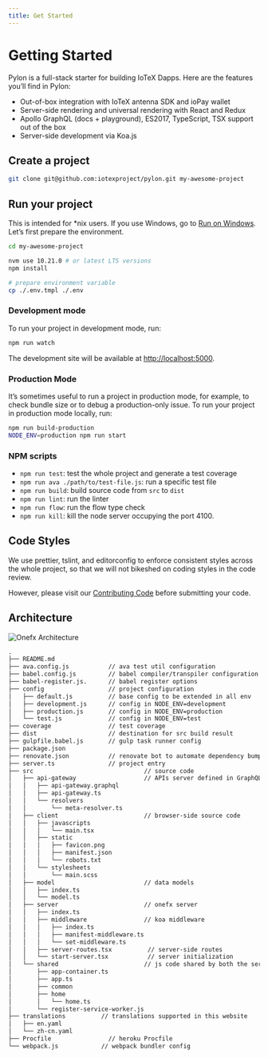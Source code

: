 ```yaml
---
title: Get Started
---
```


# Getting Started

Pylon is a full-stack starter for building IoTeX Dapps. Here are the features you’ll find in Pylon:

- Out-of-box integration with IoTeX antenna SDK and ioPay wallet
- Server-side rendering and universal rendering with React and Redux
- Apollo GraphQL (docs + playground), ES2017, TypeScript, TSX support out of the box
- Server-side development via Koa.js

## Create a project

```bash
git clone git@github.com:iotexproject/pylon.git my-awesome-project
```

## Run your project

This is intended for \*nix users. If you use Windows, go to [Run on Windows](/pylon/guides.html#run-on-windows). Let’s first prepare the environment.

```bash
cd my-awesome-project

nvm use 10.21.0 # or latest LTS versions
npm install

# prepare environment variable
cp ./.env.tmpl ./.env
```

### Development mode

To run your project in development mode, run:

```bash
npm run watch
```

The development site will be available at [http://localhost:5000](http://localhost:5000).

### Production Mode

It’s sometimes useful to run a project in production mode, for example, to check bundle size or to debug a production-only issue. To run your project in production mode locally, run:

```bash
npm run build-production
NODE_ENV=production npm run start
```

### NPM scripts

- `npm run test`: test the whole project and generate a test coverage
- `npm run ava ./path/to/test-file.js`: run a specific test file
- `npm run build`: build source code from `src` to `dist`
- `npm run lint`: run the linter
- `npm run flow`: run the flow type check
- `npm run kill`: kill the node server occupying the port 4100.

## Code Styles

We use prettier, tslint, and editorconfig to enforce consistent styles across the whole project, so that we will not bikeshed on coding styles in the code review.

However, please visit our [Contributing Code](/pylon/code-review-checklist.html) before submitting your code.

## Architecture

![Onefx Architecture](https://iotex.b-cdn.net/docs/PYLON%20DAPP%20STARTER%20ARCHITECTURE.png)

```txt
.
├── README.md
├── ava.config.js           // ava test util configuration
├── babel.config.js         // babel compiler/transpiler configuration
├── babel-register.js.      // babel register options
├── config                  // project configuration
│   ├── default.js          // base config to be extended in all env
│   ├── development.js      // config in NODE_ENV=development
│   ├── production.js       // config in NODE_ENV=production
│   └── test.js             // config in NODE_ENV=test
├── coverage                // test coverage
├── dist                    // destination for src build result
├── gulpfile.babel.js       // gulp task runner config
├── package.json
├── renovate.json           // renovate bot to automate dependency bumps
├── server.ts               // project entry
├── src                               // source code
│   ├── api-gateway                   // APIs server defined in GraphQL for the clients to call
│   │   ├── api-gateway.graphql
│   │   ├── api-gateway.ts
│   │   └── resolvers
│   │       └── meta-resolver.ts
│   ├── client                        // browser-side source code
│   │   ├── javascripts
│   │   │   └── main.tsx
│   │   ├── static
│   │   │   ├── favicon.png
│   │   │   ├── manifest.json
│   │   │   └── robots.txt
│   │   └── stylesheets
│   │       └── main.scss
│   ├── model                         // data models
│   │   ├── index.ts
│   │   └── model.ts
│   ├── server                        // onefx server
│   │   ├── index.ts
│   │   ├── middleware                // koa middleware
│   │   │   ├── index.ts
│   │   │   ├── manifest-middleware.ts
│   │   │   └── set-middleware.ts
│   │   ├── server-routes.tsx          // server-side routes
│   │   └── start-server.tsx           // server initialization
│   └── shared                        // js code shared by both the server and the client
│       ├── app-container.ts
│       ├── app.ts
│       ├── common
│       ├── home
│       │   └── home.ts
│       └── register-service-worker.js
├── translations          // translations supported in this website
│   ├── en.yaml
│   └── zh-cn.yaml
├── Procfile                // heroku Procfile
└── webpack.js            // webpack bundler config
```
